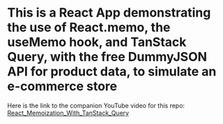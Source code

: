 # This is a React App demonstrating the use of React.memo, the useMemo hook, and TanStack Query, with the free DummyJSON API for product data, to simulate an e-commerce store

Here is the link to the companion YouTube video for this repo: [React_Memoization_With_TanStack_Query](https://youtu.be/IkGYJXoSW0w)
